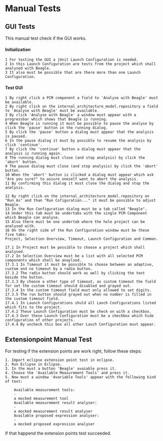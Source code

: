 # Manual Tests

## GUI Tests

This manual test check if the GUI works.

#### Initialization

    1 For testing the GUI a jUnit Launch Configuration is needed.
    2 In this Launch Configuration are tests from the project which shall analysed with Beagle.
    3 It also must be possible that are there more than one Launch Configuration.

#### Test GUI

    1 By right click a PCM component a field to 'Analyse with Beagle' must be available.
    2 By right click on the internal_architecture_model.repository a field to 'Analyse with Beagle' must be available.
    3 By click 'Analyse with Beagle' a window must appear with a progressbar which shows that Beagle is running.
    4 When Beagle is running it must be possible to pause the analyse by click the 'pause' button in the running dialog.
    5 By click the 'pause' button a dialog must appear that the analysis is paused.
    6 In the pause dialog it must by possible to resume the analysis by click 'continue'. 
    7 By click the 'continue' button a dialog must appear that the analysis is running again.
    8 The running dialog must close (and stop analysis) by click the 'abort' button.
    9 The pause dialog must close (and stop analysis) by click the 'abort' button.
    10 When the 'abort' button is clicked a dialog must appear which ask "Are you sure?" to assure oneself want to abort the analysis.
    11 By confirming this dialog it must close the dialog and stop the analysis.

    12 By right click on the internal_architecture_model.repository on "Run As" and than "Run Cofiguration..." it must be possible to adjust Beagle.
    13 In the Run Configuration dialog must be a tab called "Beagle".
    14 Under this tab must be undertabs with the single PCM Component which Beagle can analyse.
    15 Also there must be one undertab where the hole project can be analysed with.
    16 On the right side of the Run Configuration window must be these five tabs:
    Project, Selection Overview, Timeout, Launch Configuration and Common.

    17.1 In Project must be possible to choose a project which shall analysed.
    17.2 In Selection Overview must be a list with all selected PCM components which shall be anaylsed.
    17.3.1 In Timeout it must be possible to choose between an adaptive, custom and no timeout by a radio button.
    17.3.2 The radio button should work as well by clicking the text beside the button.
    17.3.3 By choose a other type of timeout, as custom timeout the field for set the custom timeout should disabled and grayed out.
    17.3.4 In the custom timeout field must only allowed to set digits.
    17.3.5 The run button should grayed out when no number is filled in the custom timeout field.
    17.4.1 In Launch Configurations shuld all Lanch Configurations listed which fits to the project.
    17.4.2 These Launch Configuration must be check on with a checkbox.
    17.4.3 Over these Launch Configuration must be a checkbox which hide configuration of other projects.
    17.4.4 By uncheck this box all other Lauch Configuration must appear.

## Extensionpoint Manual Test

For testing if the extension points are work right, follow these steps:

    1. Import eclipse extension point test in eclipse.
    2. Run Eclipse in Eclipse.
    3. In the must a button 'Beagle' avaiable press it.
    4. Choose the 'Available Measurement Tools' and press it.
    5. Now must a window 'Avariable Tools' appear with the following kind of text:
    
        Available measurement tools:
        -
        a mocked measurement tool
        Available measurement result analyser:
        -
        a mocked measurement result analyser
        Available proposed expression analyser:
        -
        a mocked proposed expression analyser


If that happend the extension points test succeeded.